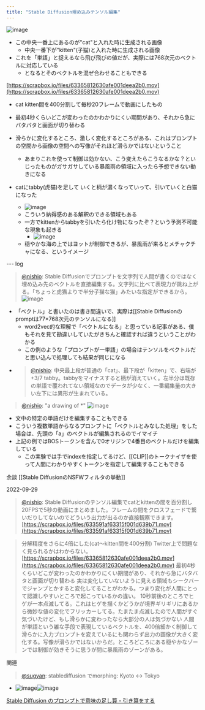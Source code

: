```yaml
---
title: "Stable Diffusion埋め込みテンソル編集"
---
```


![image](https://gyazo.com/d2fccb42c4aed55486e8f02e613aaec0/thumb/1000)
- この中央一番上にあるのが"cat"と入れた時に生成される画像
    - 中央一番下が"kitten"(子猫)と入れた時に生成される画像
- これを「単語」と捉えるなら飛び飛びの値だが、実際には768次元のベクトルに対応している
    - となるとそのベクトルを混ぜ合わせることもできる

[https://scrapbox.io/files/63365812630afe001deea2b0.mov](https://scrapbox.io/files/63365812630afe001deea2b0.mov)
- cat kitten間を400分割して毎秒20フレームで動画にしたもの
- 最初4秒くらいどこが変わったのかわかりにくい期間があり、それから急にバタバタと画面が切り替わる
- 滑らかに変化するところ、激しく変化するところがある、これはプロンプトの空間から画像の空間への写像がそれほど滑らかではないということ
    - あまりこれを使って制御は効かない、こう変えたらこうなるかな？といじったものがガサガサしている暴風雨の領域に入ったら予想できない動きになる

- catにtabby(虎猫)を足して いくと柄が濃くなっていって、引いていくと白猫になった
    - ![image](https://gyazo.com/3d5701e780e44d9294af65226e00e117/thumb/1000)
    - こういう納得感のある解釈のできる領域もある
    - 一方でkittenからtabbyを引いたら化け物になったぞ？という予測不可能な現象も起きる
        - ![image](https://gyazo.com/53bad72c88c5d308ae9c5e56dd0f5586/thumb/1000)
    - 穏やかな海の上ではヨットが制御できるが、暴風雨が来るとメチャクチャになる、というイメージ

--- log
> [@nishio](https://twitter.com/nishio/status/1570329982844698625?s=20&t=gkBdZ3SIHmjj7Wer9WDyOA): Stable Diffusionでプロンプトを文字列で人間が書くのではなく埋め込み先のベクトルを直接編集する。文字列に比べて表現力が跳ね上がる。「ちょっと虎猫よりで半分子猫な猫」みたいな指定ができるから。
> ![image](https://pbs.twimg.com/media/FcruvumacAE1QHu.jpg)
- 「ベクトル」と書いたのは書き間違いで、実際は[[Stable Diffusionのpromptは77×768次元のテンソルになる]]
    - word2vec的な理解で「ベクトルになる」と思っている記事がある、僕もそれを見て勘違いしていたがきちんと確認すれば違うということがわかる
    - この例のような「プロンプトが一単語」の場合はテンソルをベクトルだと思い込んで処理しても結果が同じになる
- > [@nishio](https://twitter.com/nishio/status/1570331819740123136): 中央最上段が普通の「cat」、最下段が「kitten」で、右端が+3/7 tabby。tabbyをマイナスすると柄が消えていく。左半分は既存の単語で覆われてない領域なのでデータが少なく、一番編集量の大きい左下には異形が生まれている。

> [@nishio](https://twitter.com/nishio/status/1570336104678838274): "a drawing of *"
> ![image](https://pbs.twimg.com/media/Fcr0SvZaMAEkVE_.jpg)
- 文中の特定の単語だけを編集することもできる
- こういう複数単語からなるプロンプトに「ベクトルとみなした処理」をした場合は、先頭の「a」のベクトルが編集されるのでイマイチ
- 上記の例ではBOSトークンを含んで0オリジンで4番目のベクトルだけを編集している
    - この実験では手でindexを指定してるけど、[[CLIP]]のトークナイザを使って人間にわかりやすくトークンを指定して編集することもできる

余談 [[Stable DiffusionのNSFWフィルタの挙動]]

2022-09-29
> [@nishio](https://twitter.com/nishio/status/1575474901779357703): Stable Diffusionのテンソル編集でcatとkittenの間を百分割し20FPSで5秒の動画にまとめました。フレームの間をクロスフェードで繋いだりしてないのでどういう出力が出るのか直接観察できます。
>  [https://scrapbox.io/files/633591af63315f001d639b71.mov](https://scrapbox.io/files/633591af63315f001d639b71.mov)

> 分解精度をさらに4倍にした(cat〜kitten間を400分割)
>  Twitter上で問題なく見られるかはわからない。
>  [https://scrapbox.io/files/63365812630afe001deea2b0.mov](https://scrapbox.io/files/63365812630afe001deea2b0.mov)
> 最初4秒くらいどこが変わったのかわかりにくい期間があり、それから急にバタバタと画面が切り替わる
>  実は変化していないように見える領域もシークバーでジャンプとかすると変化してることがわかる。つまり変化が人間にとって認識しやすいところで起こっているかの違い。
>  10秒前後のところでヒゲが一本点滅してる。これはヒゲを描くかどうかが境界ギリギリにあるから微妙な値の変化でフリッカーしてる。たまたま点滅したので人間がすぐ気づいたけど、もし滑らかに変わったなら大部分の人は気づかない
>  人間が単語という雑な手段で表現しているベクトルを、400倍細かく制御して滑らかに入力プロンプトを変えているにも関わらず出力の画像が大きく変化する。写像が滑らかではないからだ。ところどころにある穏やかなゾーンでは制御が効きそうに思うが間に暴風雨のゾーンがある。

関連
> [@sugyan](https://twitter.com/sugyan/status/1566801639717056512): stablediffusion でmorphing: Kyoto <-> Tokyo
- ![image](https://gyazo.com/9c0b6c3ed0c5280ef54b29673887643b/thumb/1000)![image](https://gyazo.com/f27e9d79538d7942eb2a66d41c051d8a/thumb/1000)

[Stable Diffusion のプロンプトで意味の足し算・引き算をする](https://zenn.dev/td2sk/articles/eb772103a3a8ff)

